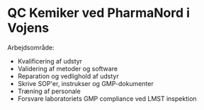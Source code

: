 # QC Kemiker ved PharmaNord i Vojens
Arbejdsområde:
* Kvalificering af udstyr
* Validering af metoder og software
* Reparation og vedlighold af udstyr
* Skrive SOP'er, instrukser og GMP-dokumenter
* Træning af personale
* Forsvare laboratoriets GMP compliance ved LMST inspektion
